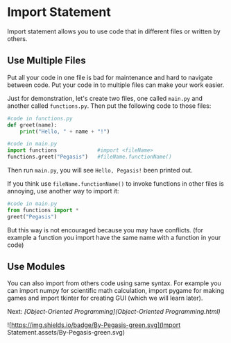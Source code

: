# Import Statement

Import statement allows you to use code that in different files or written by others.

## Use Multiple Files

Put all your code in one file is bad for maintenance and hard to navigate between code. Put your code in to multiple files can make your work easier.

Just for demonstration, let's create two files, one called `main.py` and another called `functions.py`. Then put the following code to those files:

```python
#code in functions.py
def greet(name):
    print("Hello, " + name + "!")
```

```python
#code in main.py
import functions             #import <fileName>
functions.greet("Pegasis")   #fileName.functionName()
```

Then run `main.py`, you will see `Hello, Pegasis!` been printed out.

If you think use `fileName.functionName()` to invoke functions in other files is annoying, use another way to import it:

```python
#code in main.py
from functions import *
greet("Pegasis")
```

But this way is not encouraged because you may have conflicts. (for example a function you import have the same name with a function in your code)

## Use Modules

You can also import from others code using same syntax. For example you can import numpy for scientific math calculation, import pygame for making games and import tkinter for creating GUI (which we will learn later).

Next: *[Object-Oriented Programming](Object-Oriented Programming.html)*

![https://img.shields.io/badge/By-Pegasis-green.svg](Import Statement.assets/By-Pegasis-green.svg)